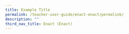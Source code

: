 ```yaml
---
title: Example Title
permalink: /teacher-user-guide/enact-enact/permalink/
description: ""
third_nav_title: Enact (Enact)
---
```

